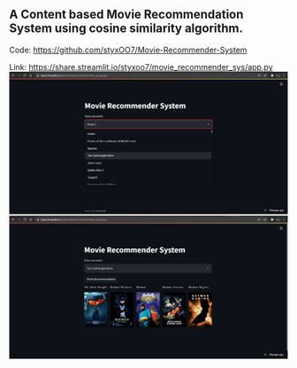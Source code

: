 ## A Content based Movie Recommendation System using cosine similarity algorithm.

Code: https://github.com/styxOO7/Movie-Recommender-System

Link: https://share.streamlit.io/styxoo7/movie_recommender_sys/app.py
![Screenshot](https://github.com/styxOO7/movie_recommender_sys/blob/master/2.png)
![Screenshot](https://github.com/styxOO7/movie_recommender_sys/blob/master/1.png)
